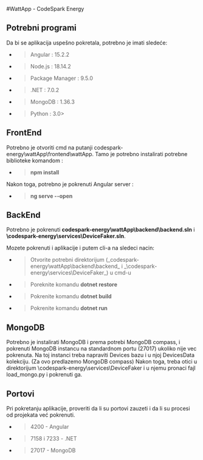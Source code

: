 #WattApp - CodeSpark Energy

## Potrebni programi
Da bi se aplikacija uspešno pokretala, potrebno je imati sledeće:
- > Angular : 15.2.2
- > Node.js : 18.14.2
- > Package Manager : 9.5.0
- > .NET : 7.0.2
- > MongoDB : 1.36.3
- > Python : 3.0>


## FrontEnd
Potrebno je otvoriti cmd na putanji codespark-energy\wattApp\frontend\wattApp.
Tamo je potrebno instalirati potrebne biblioteke komandom :
- > **npm install**

Nakon toga, potrebno je pokrenuti Angular server :
- > **ng serve --open**

## BackEnd
Potrebno je pokrenuti **codespark-energy\wattApp\backend\backend.sln** i **\codespark-energy\services\DeviceFaker.sln**.

Mozete pokrenuti i aplikacije i putem cli-a na sledeci nacin:
- > Otvorite potrebni direktorijum (_codespark-energy\wattApp\backend\backend\_ i _\codespark-energy\services\DeviceFaker\_) u cmd-u
- > Poreknite komandu **dotnet restore**
- > Pokrenite komandu **dotnet build**
- > Pokrenite komandu **dotnet run**


## MongoDB
Potrebno je instalirati MongoDB i prema potrebi MongoDB compass, i pokrenuti MongoDB instancu na standardnom portu (27017) ukoliko nije vec pokrenuta. Na toj instanci treba napraviti Devices bazu i u njoj DevicesData kolekciju. (Za ovo predlazemo MongoDB compass)
Nakon toga, treba otici u direktorijum \codespark-energy\services\DeviceFaker i u njemu pronaci fajl load_mongo.py i pokrenuti ga.

## Portovi
Pri pokretanju aplikacije, proveriti da li su portovi zauzeti i da li su procesi od projekata već pokrenuti.
- > 4200 - Angular
- > 7158 i 7233 -  .NET
- > 27017 - MongoDB


